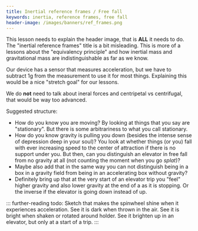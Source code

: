 ```yaml
---
title: Inertial reference frames / Free fall
keywords: inertia, reference frames, free fall
header-image: /images/banners/ref_frames.png
---
```


This lesson needs to explain the header image, that is **ALL** it needs to do. The "inertial reference frames" title is a bit misleading. This is more of a lessons about the "equivalency principle" and how inertial mass and gravitational mass are indistinguishable as far as we know.

Our device has a sensor that measures acceleration, but we have to subtract 1g from the measurement to use it for most things. Explaining this would be a nice "stretch goal" for our lessons.

We do **not** need to talk about ineral forces and centripetal vs centrifugal, that would be way too advanced.

Suggested structure:
- How do you know you are moving? By looking at things that you say are "stationary". But there is some arbitrariness to what you call stationary.
- How do you know gravity is pulling you down (besides the intense sense of depression deep in your soul)? You look at whether things (or you) fall with ever increasing speed to the center of attraction if there is no support under you. But then, can you distinguish an elevator in free fall from no gravity at all (not counting the moment when you go *splat*)?
- Maybe also add that in the same way you can not distinguish being in a box in a gravity field from being in an accelerating box without gravity?
- Definitely bring up that at the very start of an elevator trip you "feel" higher gravity and also lower gravity at the end of a as it is stopping. Or the inverse if the elevator is going down instead of up.


::: further-reading
todo: Sketch that makes the spinwheel shine when it experiences acceleration. See it is dark when thrown in the air. See it is bright when shaken or rotated around holder. See it brighten up in an elevator, but only at a start of a trip.
:::


